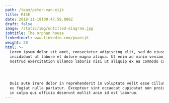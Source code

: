 ```yaml
---
path: /team/peter-van-eijk
title: RISE
date: 2018-11-19T00:47:58.000Z
draft: false
image: /static/img/untitled-diagram.jpg
jobtitle: The orphan house
linkedinurl: www.linkedin.com/pvanijk
weight: 20
html: >-
  Lorem ipsum dolor sit amet, consectetur adipiscing elit, sed do eiusmod tempor
  incididunt ut labore et dolore magna aliqua. Ut enim ad minim veniam, quis
  nostrud exercitation ullamco laboris nisi ut aliquip ex ea commodo consequat.




  Duis aute irure dolor in reprehenderit in voluptate velit esse cillum dolore
  eu fugiat nulla pariatur. Excepteur sint occaecat cupidatat non proident, sunt
  in culpa qui officia deserunt mollit anim id est laborum.
---
```


